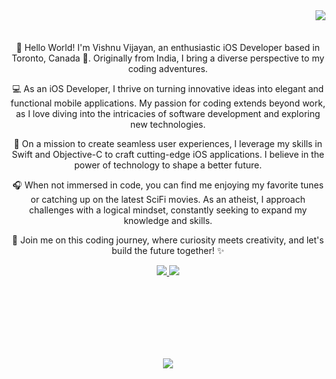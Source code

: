 
<img align='right' src='https://visitor-badge.laobi.icu/badge?page_id=vishv96.visitor-badge'>
</br>
</br>
</br>
<div align='center'>
  👋 Hello World! I'm Vishnu Vijayan, an enthusiastic iOS Developer based in Toronto, Canada 🍁. Originally from India, I bring a diverse perspective to my coding adventures.

💻 As an iOS Developer, I thrive on turning innovative ideas into elegant and functional mobile applications. My passion for coding extends beyond work, as I love diving into the intricacies of software development and exploring new technologies.

🚀 On a mission to create seamless user experiences, I leverage my skills in Swift and Objective-C to craft cutting-edge iOS applications. I believe in the power of technology to shape a better future.

🎧 When not immersed in code, you can find me enjoying my favorite tunes or catching up on the latest SciFi movies. As an atheist, I approach challenges with a logical mindset, constantly seeking to expand my knowledge and skills.

🌌 Join me on this coding journey, where curiosity meets creativity, and let's build the future together! ✨
</div>

<p align='center'>
  <a href="https://www.linkedin.com/in/vishnu-vijayan-75822154/">
    <img src="https://img.shields.io/badge/linkedin-%230077B5.svg?&style=for-the-badge&logo=linkedin&logoColor=white" />
  </a>
    <img src='https://img.shields.io/badge/swift-F54A2A?style=for-the-badge&logo=swift&logoColor=white'>

</p>

</br>
</br>
</br>
</br>
</br>
</br>

<p align='center'>
    <img src='https://leetcard.jacoblin.cool/user5466Y?theme=nord&font=Khula'>
</p>

